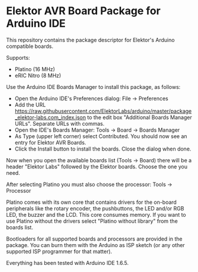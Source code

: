 # Elektor AVR Board Package for Arduino IDE
This repository contains the package descriptor for Elektor's Arduino compatible boards.

Supports:
- Platino (16 MHz)
- eRIC Nitro (8 MHz)

Use the Arduino IDE Boards Manager to install this package, as follows:

- Open the Arduino IDE's Preferences dialog: File -> Preferences
- Add the URL https://raw.githubusercontent.com/ElektorLabs/arduino/master/package_elektor-labs.com_index.json 
to the edit box "Additional Boards Manager URLs". Separate URLs with commas.
- Open the IDE's Boards Manager: Tools -> Board -> Boards Manager
- As Type (upper left corner) select Contributed. You should now see an entry for Elektor AVR Boards.
- Click the Install button to install the boards. Close the dialog when done.

Now when you open the available boards list (Tools -> Board) there will be a header "Elektor Labs" followed by
the Elektor boards. Choose the one you need.

After selecting Platino you must also choose the processor: Tools -> Processor

Platino comes with its own core that contains drivers for the on-board peripherals like the rotary encoder,
the pushbuttons, the LED and/or RGB LED, the buzzer and the LCD. This core consumes memory. If you want to use 
Platino without the drivers select "Platino without library" from the boards list.

Bootloaders for all supported boards and processors are provided in the package. You can burn them with the 
Arduino as ISP sketch (or any other supported ISP programmer for that matter).

Everything has been tested with Arduino IDE 1.6.5.

